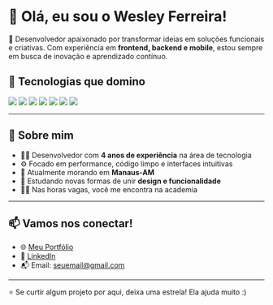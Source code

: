 # 👋 Olá, eu sou o Wesley Ferreira!

🎯 Desenvolvedor apaixonado por transformar ideias em soluções funcionais e criativas. Com experiência em **frontend, backend e mobile**, estou sempre em busca de inovação e aprendizado contínuo.

## 🚀 Tecnologias que domino

<div align="left">
  <img src="https://img.shields.io/badge/-Python-3776AB?style=for-the-badge&logo=python&logoColor=white" />
  <img src="https://img.shields.io/badge/-HTML5-E34F26?style=for-the-badge&logo=html5&logoColor=white" />
  <img src="https://img.shields.io/badge/-CSS3-1572B6?style=for-the-badge&logo=css3&logoColor=white" />
  <img src="https://img.shields.io/badge/-JavaScript-F7DF1E?style=for-the-badge&logo=javascript&logoColor=black" />
  <img src="https://img.shields.io/badge/-React.js-61DAFB?style=for-the-badge&logo=react&logoColor=black" />
  <img src="https://img.shields.io/badge/-Node.js-339933?style=for-the-badge&logo=node.js&logoColor=white" />
  <img src="https://img.shields.io/badge/-Flutter-02569B?style=for-the-badge&logo=flutter&logoColor=white" />
</div>

---

## 💼 Sobre mim

- 👨‍💻 Desenvolvedor com **4 anos de experiência** na área de tecnologia
- ⚙️ Focado em performance, código limpo e interfaces intuitivas
- 📍 Atualmente morando em **Manaus-AM**
- 🧠 Estudando novas formas de unir **design e funcionalidade**
- 🏋️‍♂️ Nas horas vagas, você me encontra na academia

---

## 📫 Vamos nos conectar!

- 🌐 [Meu Portfólio](https://seu-portfolio.com)
- 💼 [LinkedIn](https://www.linkedin.com/in/seu-perfil)
- 📬 Email: seuemail@gmail.com

---

⭐ Se curtir algum projeto por aqui, deixa uma estrela! Ela ajuda muito :)
